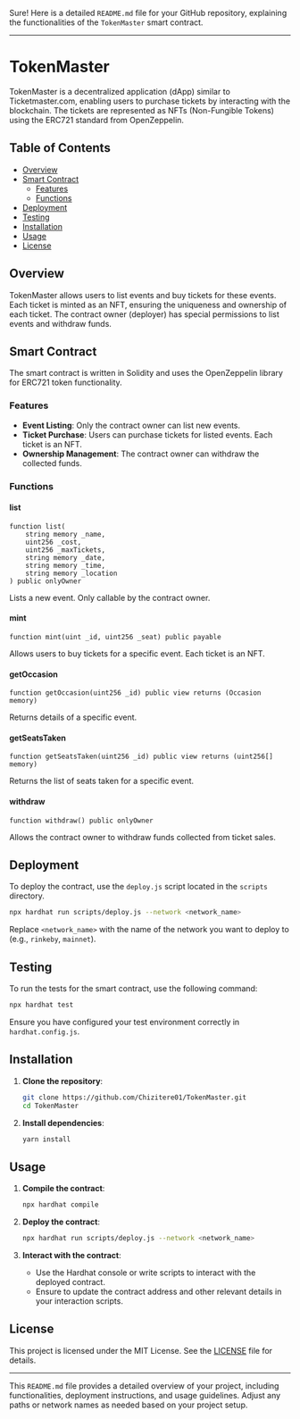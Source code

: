 Sure! Here is a detailed `README.md` file for your GitHub repository, explaining the functionalities of the `TokenMaster` smart contract.

---

# TokenMaster

TokenMaster is a decentralized application (dApp) similar to Ticketmaster.com, enabling users to purchase tickets by interacting with the blockchain. The tickets are represented as NFTs (Non-Fungible Tokens) using the ERC721 standard from OpenZeppelin.

## Table of Contents

- [Overview](#overview)
- [Smart Contract](#smart-contract)
  - [Features](#features)
  - [Functions](#functions)
- [Deployment](#deployment)
- [Testing](#testing)
- [Installation](#installation)
- [Usage](#usage)
- [License](#license)

## Overview

TokenMaster allows users to list events and buy tickets for these events. Each ticket is minted as an NFT, ensuring the uniqueness and ownership of each ticket. The contract owner (deployer) has special permissions to list events and withdraw funds.

## Smart Contract

The smart contract is written in Solidity and uses the OpenZeppelin library for ERC721 token functionality.

### Features

- **Event Listing**: Only the contract owner can list new events.
- **Ticket Purchase**: Users can purchase tickets for listed events. Each ticket is an NFT.
- **Ownership Management**: The contract owner can withdraw the collected funds.

### Functions

#### list

```solidity
function list(
    string memory _name,
    uint256 _cost,
    uint256 _maxTickets,
    string memory _date,
    string memory _time,
    string memory _location
) public onlyOwner
```

Lists a new event. Only callable by the contract owner.

#### mint

```solidity
function mint(uint _id, uint256 _seat) public payable
```

Allows users to buy tickets for a specific event. Each ticket is an NFT.

#### getOccasion

```solidity
function getOccasion(uint256 _id) public view returns (Occasion memory)
```

Returns details of a specific event.

#### getSeatsTaken

```solidity
function getSeatsTaken(uint256 _id) public view returns (uint256[] memory)
```

Returns the list of seats taken for a specific event.

#### withdraw

```solidity
function withdraw() public onlyOwner
```

Allows the contract owner to withdraw funds collected from ticket sales.

## Deployment

To deploy the contract, use the `deploy.js` script located in the `scripts` directory.

```bash
npx hardhat run scripts/deploy.js --network <network_name>
```

Replace `<network_name>` with the name of the network you want to deploy to (e.g., `rinkeby`, `mainnet`).

## Testing

To run the tests for the smart contract, use the following command:

```bash
npx hardhat test
```

Ensure you have configured your test environment correctly in `hardhat.config.js`.

## Installation

1. **Clone the repository**:

   ```bash
   git clone https://github.com/Chizitere01/TokenMaster.git
   cd TokenMaster
   ```

2. **Install dependencies**:
   ```bash
   yarn install
   ```

## Usage

1. **Compile the contract**:

   ```bash
   npx hardhat compile
   ```

2. **Deploy the contract**:

   ```bash
   npx hardhat run scripts/deploy.js --network <network_name>
   ```

3. **Interact with the contract**:
   - Use the Hardhat console or write scripts to interact with the deployed contract.
   - Ensure to update the contract address and other relevant details in your interaction scripts.

## License

This project is licensed under the MIT License. See the [LICENSE](LICENSE) file for details.

---

This `README.md` file provides a detailed overview of your project, including functionalities, deployment instructions, and usage guidelines. Adjust any paths or network names as needed based on your project setup.
